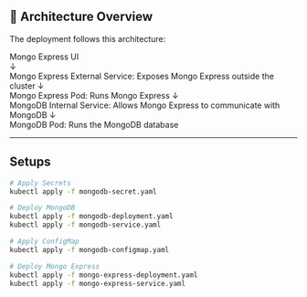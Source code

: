 ## 📌 Architecture Overview

The deployment follows this architecture:

Mongo Express UI  
   ↓  
Mongo Express External Service: Exposes Mongo Express outside the cluster
   ↓  
Mongo Express Pod: Runs Mongo Express 
   ↓  
MongoDB Internal Service: Allows Mongo Express to communicate with MongoDB
   ↓  
MongoDB Pod: Runs the MongoDB database

---

## Setups

```bash
# Apply Secrets
kubectl apply -f mongodb-secret.yaml

# Deploy MongoDB
kubectl apply -f mongodb-deployment.yaml
kubectl apply -f mongodb-service.yaml

# Apply ConfigMap
kubectl apply -f mongodb-configmap.yaml

# Deploy Mongo Express
kubectl apply -f mongo-express-deployment.yaml
kubectl apply -f mongo-express-service.yaml
